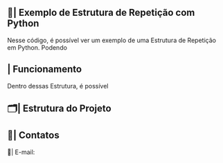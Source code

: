  ## 📑| Exemplo de Estrutura de Repetição com Python 

   Nesse código, é possível ver um exemplo de uma Estrutura de Repetição em Python. Podendo 

 ## | Funcionamento
 
  Dentro dessas Estrutura, é possível
 
 ## 🗂️| Estrutura do Projeto



 ## 📱| Contatos

   📩| E-mail: 
 
